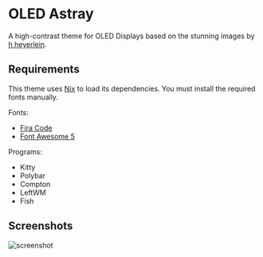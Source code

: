 # OLED Astray

A high-contrast theme for OLED Displays based on the stunning images by [h heyerlein](https://unsplash.com/@heyerlein?utm_medium=referral&amp;utm_campaign=photographer-credit).

## Requirements

This theme uses [Nix](https://nixos.org/nix/) to load its dependencies. You must install the required fonts manually.

Fonts:
* [Fira Code](https://github.com/tonsky/FiraCode)
* [Font Awesome 5](https://fontawesome.com/)

Programs:
* Kitty
* Polybar
* Compton
* LeftWM
* Fish

## Screenshots

![screenshot](screenshots/oled-astray.png)

<!--
Scratchpad

#0839a9 #020715 #22a9a8 #0d4f5c #4c7572

#43a55f #3431aa #9d6097 #581242 #030204
-->
